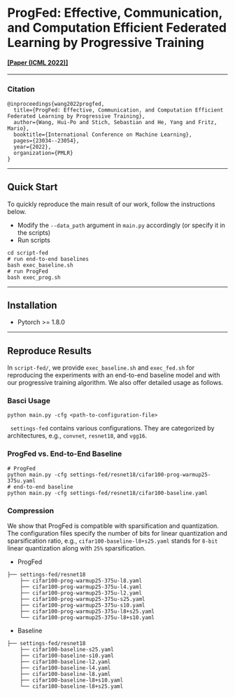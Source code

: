 # ProgFed: Effective, Communication, and Computation Efficient Federated Learning by Progressive Training

#### [[Paper (ICML 2022)]](https://arxiv.org/abs/2110.05323)
------------------------------------

### Citation
```
@inproceedings{wang2022progfed,
  title={ProgFed: Effective, Communication, and Computation Efficient Federated Learning by Progressive Training},
  author={Wang, Hui-Po and Stich, Sebastian and He, Yang and Fritz, Mario},
  booktitle={International Conference on Machine Learning},
  pages={23034--23054},
  year={2022},
  organization={PMLR}
}
```
------------------------------------
## Quick Start
To quickly reproduce the main result of our work, follow the instructions below.

- Modify the ```--data_path``` argument in ```main.py``` accordingly (or specify it in the scripts)
- Run scripts
```
cd script-fed
# run end-to-end baselines
bash exec_baseline.sh
# run ProgFed
bash exec_prog.sh
```
------------------------------------
## Installation
- Pytorch >= 1.8.0
------------------------------------
## Reproduce Results
In ```script-fed/```, we provide ```exec_baseline.sh``` and ```exec_fed.sh``` for reproducing the experiments with an end-to-end baseline model and with our progressive training algorithm. We also offer detailed usage as follows.

### Basci Usage
```
python main.py -cfg <path-to-configuration-file>
```
``` settings-fed``` contains various configurations. They are categorized by architectures, e.g., ```convnet```, ```resnet18```, and ```vgg16```.
### ProgFed vs. End-to-End Baseline
```
# ProgFed
python main.py -cfg settings-fed/resnet18/cifar100-prog-warmup25-375u.yaml
# end-to-end baseline
python main.py -cfg settings-fed/resnet18/cifar100-baseline.yaml
```
### Compression
We show that ProgFed is compatible with sparsification and quantization. The configuration files specify the number of bits for linear quantization and sparsification ratio, e.g., ```cifar100-baseline-l8+s25.yaml``` stands for ```8-bit``` linear quantization along with ```25%``` sparsification.
- ProgFed
```
├── settings-fed/resnet18
    ├── cifar100-prog-warmup25-375u-l8.yaml
    ├── cifar100-prog-warmup25-375u-l4.yaml
    ├── cifar100-prog-warmup25-375u-l2.yaml
    ├── cifar100-prog-warmup25-375u-s25.yaml
    ├── cifar100-prog-warmup25-375u-s10.yaml
    ├── cifar100-prog-warmup25-375u-l8+s25.yaml
    └── cifar100-prog-warmup25-375u-l8+s10.yaml

```
- Baseline
```
├── settings-fed/resnet18
    ├── cifar100-baseline-s25.yaml
    ├── cifar100-baseline-s10.yaml
    ├── cifar100-baseline-l2.yaml
    ├── cifar100-baseline-l4.yaml
    ├── cifar100-baseline-l8.yaml
    ├── cifar100-baseline-l8+s10.yaml
    └── cifar100-baseline-l8+s25.yaml

```

